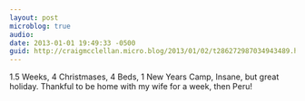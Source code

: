 ```yaml
---
layout: post
microblog: true
audio: 
date: 2013-01-01 19:49:33 -0500
guid: http://craigmcclellan.micro.blog/2013/01/02/t286272987034943489.html
---
```

1.5 Weeks, 4 Christmases, 4 Beds, 1 New Years Camp, Insane, but great holiday. Thankful to be home with my wife for a week, then Peru!
